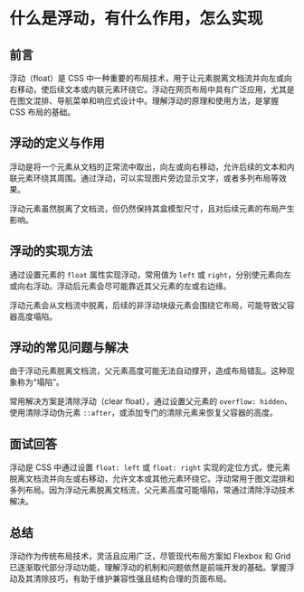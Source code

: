 # **什么是浮动，有什么作用，怎么实现**

## 前言

浮动（float）是 CSS 中一种重要的布局技术，用于让元素脱离文档流并向左或向右移动，使后续文本或内联元素环绕它。浮动在网页布局中具有广泛应用，尤其是在图文混排、导航菜单和响应式设计中。理解浮动的原理和使用方法，是掌握 CSS 布局的基础。

## 浮动的定义与作用

浮动是将一个元素从文档的正常流中取出，向左或向右移动，允许后续的文本和内联元素环绕其周围。通过浮动，可以实现图片旁边显示文字，或者多列布局等效果。

浮动元素虽然脱离了文档流，但仍然保持其盒模型尺寸，且对后续元素的布局产生影响。

## 浮动的实现方法

通过设置元素的 `float` 属性实现浮动，常用值为 `left` 或 `right`，分别使元素向左或向右浮动。浮动后元素会尽可能靠近其父元素的左或右边缘。

浮动元素会从文档流中脱离，后续的非浮动块级元素会围绕它布局，可能导致父容器高度塌陷。

## 浮动的常见问题与解决

由于浮动元素脱离文档流，父元素高度可能无法自动撑开，造成布局错乱。这种现象称为“塌陷”。

常用解决方案是清除浮动（clear float），通过设置父元素的 `overflow: hidden`、使用清除浮动伪元素 `::after`，或添加专门的清除元素来恢复父容器的高度。

## 面试回答

浮动是 CSS 中通过设置 `float: left` 或 `float: right` 实现的定位方式，使元素脱离文档流并向左或右移动，允许文本或其他元素环绕它。浮动常用于图文混排和多列布局。因为浮动元素脱离文档流，父元素高度可能塌陷，常通过清除浮动技术解决。

## 总结

浮动作为传统布局技术，灵活且应用广泛，尽管现代布局方案如 Flexbox 和 Grid 已逐渐取代部分浮动功能，理解浮动的机制和问题依然是前端开发的基础。掌握浮动及其清除技巧，有助于维护兼容性强且结构合理的页面布局。